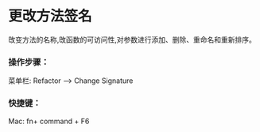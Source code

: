 # 更改方法签名

攺变方法的名称,攺函数的可访问性,对参数进行添加、删除、重命名和重新排序。



### 操作步骤：



菜单栏: Refactor --&gt; Change Signature



### 快捷键：

Mac: fn+ command + F6

